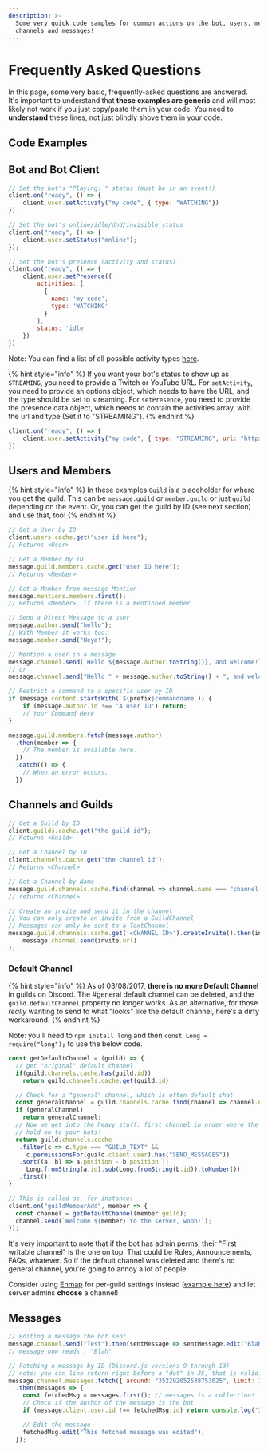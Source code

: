 ```yaml
---
description: >-
  Some very quick code samples for common actions on the bot, users, members,
  channels and messages!
---
```


# Frequently Asked Questions

In this page, some very basic, frequently-asked questions are answered. It's important to understand that **these examples are generic** and will most likely not work if you just copy/paste them in your code. You need to **understand** these lines, not just blindly shove them in your code.

## Code Examples

## Bot and Bot Client

```javascript
// Set the bot's "Playing: " status (must be in an event!)
client.on("ready", () => {
    client.user.setActivity("my code", { type: "WATCHING"})
})
```

```javascript
// Set the bot's online/idle/dnd/invisible status
client.on("ready", () => {
    client.user.setStatus("online");
});
```

```javascript
// Set the bot's presence (activity and status)
client.on("ready", () => {
    client.user.setPresence({
        activities: [
          { 
            name: 'my code',
            type: 'WATCHING'
          }
        ],
        status: 'idle'
    })
})
```

Note: You can find a list of all possible activity types [here](https://discord.js.org/#/docs/main/stable/typedef/ActivityType).

{% hint style="info" %}
If you want your bot's status to show up as `STREAMING`, you need to provide a Twitch or YouTube URL.
For `setActivity`, you need to provide an options object, which needs to have the URL, and the type should be set to streaming.
For `setPresence`, you need to provide the presence data object, which needs to contain the activities array, with the url and type \(Set it to "STREAMING"\).
{% endhint %}

```javascript
client.on("ready", () => {
    client.user.setActivity("my code", { type: "STREAMING", url: "https://www.twitch.tv/an_idiots_guide" })
})
```

## Users and Members

{% hint style="info" %}
In these examples `Guild` is a placeholder for where you get the guild. This can be `message.guild` or `member.guild` or just `guild` depending on the event. Or, you can get the guild by ID \(see next section\) and use that, too!
{% endhint %}

```javascript
// Get a User by ID
client.users.cache.get("user id here");
// Returns <User>
```

```javascript
// Get a Member by ID
message.guild.members.cache.get("user ID here");
// Returns <Member>
```

```javascript
// Get a Member from message Mention
message.mentions.members.first();
// Returns <Member>, if there is a mentioned member
```

```javascript
// Send a Direct Message to a user
message.author.send("hello");
// With Member it works too:
message.member.send("Heya!");
```

```javascript
// Mention a user in a message
message.channel.send(`Hello ${message.author.toString()}, and welcome!`);
// or
message.channel.send("Hello " + message.author.toString() + ", and welcome!");
```

```javascript
// Restrict a command to a specific user by ID
if (message.content.startsWith(`${prefix}commandname`)) {
    if (message.author.id !== 'A user ID') return;
    // Your Command Here
}
```

```javascript
message.guild.members.fetch(message.author)
  .then(member => {
    // The member is available here.
  })
  .catch(() => {
    // When an error occurs.
  })
```

## Channels and Guilds

```javascript
// Get a Guild by ID
client.guilds.cache.get("the guild id");
// Returns <Guild>
```

```javascript
// Get a Channel by ID
client.channels.cache.get("the channel id");
// Returns <Channel>
```

```javascript
// Get a Channel by Name
message.guild.channels.cache.find(channel => channel.name === "channel-name");
// returns <Channel>
```

```javascript
// Create an invite and send it in the channel
// You can only create an invite from a GuildChannel
// Messages can only be sent to a TextChannel
message.guild.channels.cache.get('<CHANNEL ID>').createInvite().then(invite =>
    message.channel.send(invite.url)
);
```

### Default Channel

{% hint style="info" %}
As of 03/08/2017, **there is no more Default Channel** in guilds on Discord. The \#general default channel can be deleted, and the `guild.defaultChannel` property no longer works. As an alternative, for those _really_ wanting to send to what "looks" like the default channel, here's a dirty workaround.
{% endhint %}

Note: you'll need to `npm install long` and then `const Long = require("long");` to use the below code.

```javascript
const getDefaultChannel = (guild) => {
  // get "original" default channel
  if(guild.channels.cache.has(guild.id))
    return guild.channels.cache.get(guild.id)

  // Check for a "general" channel, which is often default chat
  const generalChannel = guild.channels.cache.find(channel => channel.name === "general");
  if (generalChannel)
    return generalChannel;
  // Now we get into the heavy stuff: first channel in order where the bot can speak
  // hold on to your hats!
  return guild.channels.cache
   .filter(c => c.type === "GUILD_TEXT" &&
     c.permissionsFor(guild.client.user).has("SEND_MESSAGES"))
   .sort((a, b) => a.position - b.position ||
     Long.fromString(a.id).sub(Long.fromString(b.id)).toNumber())
   .first();
}

// This is called as, for instance:
client.on("guildMemberAdd", member => {
  const channel = getDefaultChannel(member.guild);
  channel.send(`Welcome ${member} to the server, wooh!`);
});
```

It's very important to note that if the bot has admin perms, their "First writable channel" is the one on top. That could be Rules, Announcements, FAQs, whatever. So if the default channel was deleted and there's no general channel, you're going to annoy a lot of people.

Consider using [Enmap](https://npmjs.com/package/enmap) for per-guild settings instead \([example here](https://enmap.evie.dev/complete-examples/per-server-settings)\) and let server admins **choose** a channel!

## Messages

```javascript
// Editing a message the bot sent
message.channel.send("Test").then(sentMessage => sentMessage.edit("Blah"));
// message now reads : "Blah"
```

```javascript
// Fetching a message by ID (Discord.js versions 9 through 13)
// note: you can line return right before a "dot" in JS, that is valid.
message.channel.messages.fetch({ around: "352292052538753025", limit: 1 })
  .then(messages => {
    const fetchedMsg = messages.first(); // messages is a collection!
    // Check if the author of the message is the bot
    if (message.client.user.id !== fetchedMsg.id) return console.log('I\'m not the author of that message!');

    // Edit the message
    fetchedMsg.edit("This fetched message was edited");
  });
```

